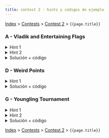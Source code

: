 ```yaml
---
title: contest 2 - hints y códigos de ejemplo
---
```


[Index](../index) > [Contests](../contests) > [Contest 2](../contests#contest-2) > ```{{page.title}}```

### A - Vladik and Entertaining Flags
<details> 
  <summary>Hint 1</summary>
  Piensa en una forma de responder la query(L,R) descomponiendo el rango [L,R] en sub-rangos y combinando respuestas precomputadas para dichos sub-rangos.
</details>
<details>
  <summary>Hint 2</summary>
  Supón que tienes la respuesta precomputada para el rango [L,M] y para el rango [M+1, R]. ¿Cómo obtener la respuesta para el rango [L, R]? Notar que las componentes de ambos rangos se fusionan si es que en el punto de contacto entre las columnas M y M+1 hay valores adyacentes iguales. Cualquier componente que no toque la interfaz no se puede fusionar.
</details>
<details> 
  <summary>Solución + código</summary>
  Básicamente usamos ya sea un Sparse Table o un Segment Tree, los rangos los modelamos con un Struct/Class que guarde los índices L y R del rango, un par de arreglos int left[10] e int right[10] que guarden los ids de las componentes a las que pertenecen los valores de las columnas L y R respectivamente, y un contador de la cantidad de componentes del rango. Para fusionar los rangos A = [L, M] y B = [M+1, R], podemos iterar sincronizadamente sobre las columnas M y M+1 y detectar cuando los valores matrix[M][i] == matrix[M+1][i], en cuyo caso las componentes A.right[i] y B.left[i] deben fusionarse (podemos iterar sobre las 4 columnas A.left, A.right, B.left y B.right y actualizar los ids). Usando Sparse Table la complejidad es O(N^2*M*log(M)) por construir el sparse table y O(Q*N^2*log(M)) por responder las queries. <a href="https://github.com/PabloMessina/Competitive-Programming-Material/blob/master/Solved%20problems/Codeforces/811E_VladikAndEntertainingFlags_v2.cpp
">Código de ejemplo</a>
</details>


### D - Weird Points
<details>

  <summary>Hint 1</summary>

  Si procesamos los puntos en orden segun su coordenada <strong>x</strong> y los vamos ingresando a una estructura de datos, al procesar un punto <strong>p=(x_i, y_i)</strong> podemos determinar cuantos puntos son dominados por <strong>p</strong> si somos capaces de contar cuantos puntos de los que ya hemos procesado tienen <strong>y &lt;= y_i</strong>. ¿Que estructura nos permite contar esto?

</details>
<details>

  <summary>Solución + código</summary>

  Primero hay que ordenar los puntos segun su coordenada x segun dice el Hint 1. Luego hay varias elecciones de estructuras de datos que nos permite contar cuantos puntos existen menor a un cierto <strong>y_i</strong> de manera eficiente. Lo mas simple es usar una policy based data structure (<a href="https://www.geeksforgeeks.org/ordered-set-gnu-c-pbds/">link</a>). Con esto la solucion consiste en:
  
  <ol>
    <li>Instanciar el <strong>ordered_set</strong> como explica el link anterior, pero para <strong>pair&lt;int,int&gt;</strong>. El primer elemento del par va a ser la coordenada <strong>y</strong> de cada punto, y el segundo elemento es el indice <strong>i</strong> del punto en el arreglo ordenado segun coordenada <strong>x</strong>. Esto es por si hay puntos distintos con la misma coordenada <strong>y</strong>.</li>
    <li>Iterar sobre los puntos segun su coordenada <strong>x</strong>. Para el <strong>i</strong>-esimo punto realizar lo siguiente:
        <ol>
        <li> Ver cuantos elementos en el set son menores a <strong>(y_i,i)</strong>. Sea este numero <strong>d0</strong>.</li>
        <li> Calcular la dominancia del punto <strong>i</strong> como <strong>abs(2*d0 - n + 1)</strong>.</li>
        <li> Si la dominancia del punto <strong>i</strong> es mayor o igual a <strong>k</strong>, es un Wierd Point.</li>
        <li> Ingresar el par <strong>(y_i,i)</strong> al ordered_set.</li>
        </ol>
    </li>
  </ol>

  <a href="https://github.com/ProgramacionCompetitivaPUC/IIC2553-2019-2/blob/master/code_samples/contest2/D_WeirdPoints.cpp">Codigo de ejemplo</a>

</details>


### G - Youngling Tournament

<details> 
  <summary>Hint 1</summary>
  Notar que la cantidad de ganadores es a lo más log_2(10^12), esto lo podemos notar si codiciosamente tratamos de generar el caso con mayor cantidad de ganadores, que sería con las fuerzas 1, 1, 2, 4, 8, 16, 32, ...
  Quizás podrías aprovechar eso para encontrar a esos poquitos ganadores.
</details>
<details> 
  <summary>Hint 2</summary>
  En este problema tienes un ranking dinámico, en el cual para un instante dado los jugadores tienen ciertas fuerzas y están rankeados de una cierta manera, y en otro instante algunos jugadores tienen fuerzas distintas y por lo tanto el ranking puede cambiar. Si sólo se tratara de mantener un ranking dinámico, eso se puede hacer fácilmente con un set de C++, o incluso con un ordered_set (policy based data structures de C++). El problema es que además te interesa saber la suma acumulada de las fuerzas de una cierta posición a la izquierda. Sabemos que calcular sumas acumuladas es trivial con fenwick tree o segment tree, ¿pero cómo podemos tener un ranking dinámico a la vez? Hay un trucazo muy ingenioso: si tenemos N jugadores y M updates, podemos suponer que tenemos N+M jugadores, y que en cada instante N jugadores están "activados" y M jugadores están "desactivados", entonces procesar un update se reduce a desactivar la versión obsoleta de un jugador y activar su versión nueva.
</details>
<details> 
  <summary>Solución + código</summary>
  Básicamente ponemos en un mismo arreglo los N jugadores iniciales y los M jugadores "actualizados" (un arreglo de largo N+M). Lo ordenamos de menor a mayor. Las N posiciones originales aparecen con sus fuerzas tal cual, mientras que las M posiciones de las queries inicialmente las "desactivamos" asignándoles fuerza = 0. Luego construimos un fenwick tree (o segment tree) sobre el arreglo. De esta manera, cuando consultamos la fuerza acumulada desde el principio hasta una posición i, las posiciones con fuerza = 0 no alteran la suma acumulada. Dado un estado actual del arreglo y del fenwick tree (segment tree) asociado, podemos contar la cantidad de ganadores usando búsqueda binaria. El primer jugador siempre es ganador, de ahí en adelante podemos considerar al jugador i-ésimo como un ancla y buscar el primer jugador j-ésimo a la derecha (j > i) que su fuerza acumulada hasta su posición sea >= al doble de la fuerza acumulada hasta la posición del ancla. Ese jugador se considera como "candidato" a ser ganador. Para confirmar si es ganador, chequeamos si su fuerza es >= a la fuerza acumulada en la posición j-1. Luego consideramos al jugador j-ésimo como nueva ancla y volvemos a hacer búsqueda binaria hacia la derecha, y así sucesivamente hasta que se nos acaba el arreglo. Cada vez que necesitamos consultar la suma acumulada hasta una cierta posición, podemos usar nuestro fenwick/segment tree. Cuando procesamos un update de fuerza, lo que hacemos es setear fuerza = 0 en la posición anterior del jugador, y setear la nueva fuerza en la posición nueva del jugador (esto requiere que en nuestra implementación recordemos las posiciones de los jugadores). La complejidad de esto es O(M*log(max_fuerza)*log(M+N)^2 + M*log(M+N)). <a href="https://github.com/PabloMessina/Competitive-Programming-Material/blob/master/Solved%20problems/Codeforces/gym_100960G_YounglingTournament.cpp">Código de ejemplo</a>
</details>

<!-- <details> 
  <summary>Hint</summary>   
</details>
<details> 
  <summary>Solución + código</summary>
  <a href="">Código de ejemplo</a>
</details> -->

[Index](../index) > [Contests](../contests) > [Contest 2](../contests#contest-2) > ```{{page.title}}```
